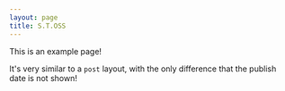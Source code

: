```yaml
---
layout: page
title: S.T.OSS
---
```


This is an example page!

It's very similar to a `post` layout, with the only difference that the publish date is not shown!
